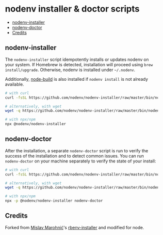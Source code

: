 # nodenv installer & doctor scripts

<!-- toc -->

- [nodenv-installer](#nodenv-installer)
- [nodenv-doctor](#nodenv-doctor)
- [Credits](#credits)

<!-- tocstop -->

## nodenv-installer

The `nodenv-installer` script idempotently installs or updates nodenv on your
system. If Homebrew is detected, installation will proceed using `brew
install/upgrade`. Otherwise, nodenv is installed under `~/.nodenv`.

Additionally, [node-build](https://github.com/nodenv/node-build#readme) is also
installed if `nodenv install` is not already available.

```sh
# with curl
curl -fsSL https://github.com/nodenv/nodenv-installer/raw/master/bin/nodenv-installer | bash

# alternatively, with wget
wget -q https://github.com/nodenv/nodenv-installer/raw/master/bin/nodenv-installer -O- | bash

# with npx/npm
npx @nodenv/nodenv-installer
```

## nodenv-doctor

After the installation, a separate `nodenv-doctor` script is run to verify the
success of the installation and to detect common issues. You can run
`nodenv-doctor` on your machine separately to verify the state of your install:

```sh
# with curl
curl -fsSL https://github.com/nodenv/nodenv-installer/raw/master/bin/nodenv-doctor | bash

# alternatively, with wget
wget -q https://github.com/nodenv/nodenv-installer/raw/master/bin/nodenv-doctor -O- | bash

# with npx/npm
npx -p @nodenv/nodenv-installer nodenv-doctor
```

## Credits

Forked from [Mislav Marohnić][mislav]'s [rbenv-installer][] and modified for node.

[mislav]: https://github.com/mislav
[rbenv-installer]: https://github.com/rbenv/rbenv-installer
